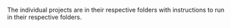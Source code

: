 The individual projects are in their respective folders with instructions to run in their respective folders.


